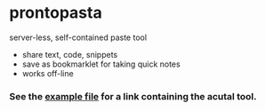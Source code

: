 prontopasta
===========

server-less, self-contained paste tool

* share text, code, snippets
* save as bookmarklet for taking quick notes
* works off-line

### See the [example file](example.html) for a link containing the acutal tool.


